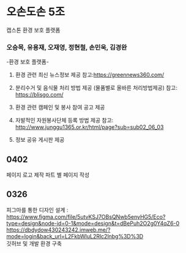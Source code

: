 #  오손도손 5조 
캡스톤 환경 보호 플랫폼
### 오승목, 유용재, 오재영, 정현철, 손민욱, 김경완

-환경 보호 플랫폼-
1. 환경 관련 최신 뉴스정보 제공
참고:https://greennews360.com/

2. 분리수거 및 음식물 처리 방법 제공
  (물품별로 올바른 처리방법제공)
참고: https://blisgo.com/

3. 환경 관련 캠페인 및 봉사 참여 공고 제공

4. 자발적인 자원봉사단체 등록 방법 제공
참고: http://www.junggu1365.or.kr/html/page?sub=sub02_06_03

5. 정보 공유 게시판 제공

## 0402
페이지 로고 제작
파트 별 페이지 작성

## 0326
피그마를 통한 디자인 설계 : https://www.figma.com/file/5utvKSJ7OBsQNwb5enyHG5/Eco?type=design&node-id=0-1&mode=design&t=dBePuh2O2g0Y4qZ6-0 <br>
https://dbdydow430243242.imweb.me/?mode=login&back_url=L2FkbWluL2Rlc2lnbg%3D%3D <br>
깃허브 및 개발 환경 구축
